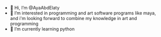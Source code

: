 - 👋 Hi, I’m @AyaAbdElaty
- 👀 I’m interested in programming and art software programs like maya, and i'm looking forward to combine my knowledge in art and programming 
- 🌱 I’m currently learning python


<!---
AyaAbdElaty/AyaAbdElaty is a ✨ special ✨ repository because its `README.md` (this file) appears on your GitHub profile.
You can click the Preview link to take a look at your changes.
--->
